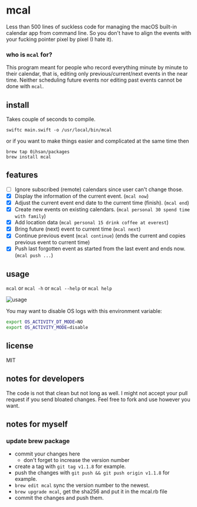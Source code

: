 # mcal

Less than 500 lines of suckless code for managing the macOS built-in calendar
app from command line. So you don't have to align the events with your fucking
pointer pixel by pixel (I hate it).

### who is `mcal` for?
This program meant for people who record everything minute by minute to their
calendar, that is, editing only previous/current/next events in the near time.
Neither scheduling future events nor editing past events cannot be done with
`mcal`.

## install
Takes couple of seconds to compile.
```
swiftc main.swift -o /usr/local/bin/mcal
```
or if you want to make things easier and complicated at the same time then
```
brew tap 0ihsan/packages
brew install mcal
```

## features
* [ ] Ignore subscribed (remote) calendars since user can't change those.
* [X] Display the information of the current event. (`mcal now`)
* [X] Adjust the current event end date to the current time (finish). (`mcal end`)
* [X] Create new events on existing calendars. (`mcal personal 30 spend time with family`)
* [X] Add location data (`mcal personal 15 drink coffee at everest`)
* [X] Bring future (next) event to current time (`mcal next`)
* [X] Continue previous event (`mcal continue`) (ends the current and
      copies previous event to current time)
* [X] Push last forgotten event as started from the last event and ends now.
      (`mcal push ...`)

## usage
`mcal` or `mcal -h` or `mcal --help` or `mcal help`

![usage](https://i.imgur.com/WtWvmaz.png)

You may want to disable OS logs with this environment variable:
```sh
export OS_ACTIVITY_DT_MODE=NO
export OS_ACTIVITY_MODE=disable
```

## license
MIT

## notes for developers
The code is not that clean but not long as well. I might not accept your pull
request if you send bloated changes. Feel free to fork and use however you
want.

## notes for myself
### update brew package

- commit your changes here
   - don't forget to increase the version number
- create a tag with `git tag v1.1.8` for example.
- push the changes with `git push && git push origin v1.1.8` for example.
- `brew edit mcal` sync the version number to the newest.
- `brew upgrade mcal`, get the sha256 and put it in the mcal.rb file
- commit the changes and push them.
